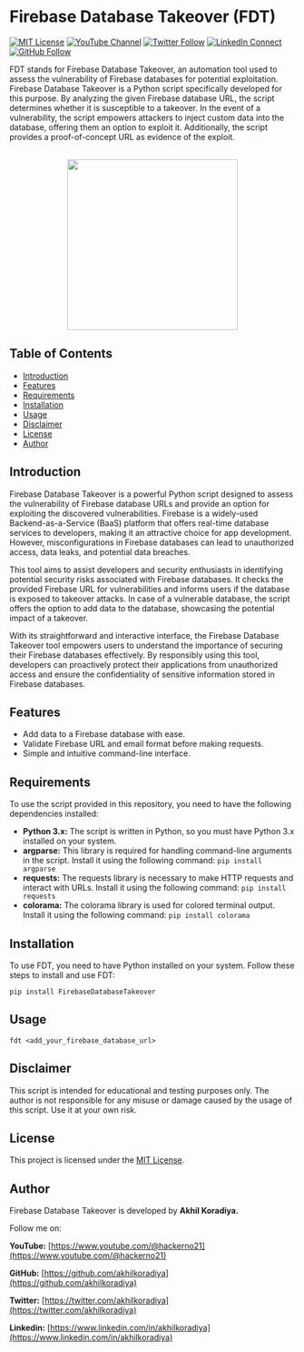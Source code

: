 # Firebase Database Takeover (FDT)

[![MIT License](https://img.shields.io/badge/License-MIT-green)](https://github.com/akhilkoradiya/FirebaseDatabaseTakeover/blob/main/LICENSE)
[![YouTube Channel](https://img.shields.io/badge/YouTube-Subscribe-red)](https://www.youtube.com/@hackerno21)
[![Twitter Follow](https://img.shields.io/twitter/follow/mytwitterhandle?label=Follow%20on%20Twitter&style=social)](https://twitter.com/akhilkoradiya21)
[![LinkedIn Connect](https://img.shields.io/badge/LinkedIn-Connect-blue?logo=linkedin)](https://in.linkedin.com/in/akhil-koradiya-2722a51a0)
[![GitHub Follow](https://img.shields.io/github/followers/mygithubusername?label=Follow%20on%20GitHub&style=social)](https://github.com/akhilkoradiya)

FDT stands for Firebase Database Takeover, an automation tool used to assess the vulnerability of Firebase databases for potential exploitation. Firebase Database Takeover is a Python script specifically developed for this purpose. By analyzing the given Firebase database URL, the script determines whether it is susceptible to a takeover. In the event of a vulnerability, the script empowers attackers to inject custom data into the database, offering them an option to exploit it. Additionally, the script provides a proof-of-concept URL as evidence of the exploit.

<p align="center">
  <br>
  <a href="https://ko-fi.com/akhilkoradiya">
    <img src="https://github.com/appcraftstudio/buymeacoffee/raw/master/Images/snapshot-bmc-button.png" width="300">
  </a>
</p>

## Table of Contents

- [Introduction](#introduction)
- [Features](#features)
- [Requirements](#requirements)
- [Installation](#installation)
- [Usage](#usage)
- [Disclaimer](#disclaimer)
- [License](#license)
- [Author](#author)

## Introduction
Firebase Database Takeover is a powerful Python script designed to assess the vulnerability of Firebase database URLs and provide an option for exploiting the discovered vulnerabilities. Firebase is a widely-used Backend-as-a-Service (BaaS) platform that offers real-time database services to developers, making it an attractive choice for app development. However, misconfigurations in Firebase databases can lead to unauthorized access, data leaks, and potential data breaches.

This tool aims to assist developers and security enthusiasts in identifying potential security risks associated with Firebase databases. It checks the provided Firebase URL for vulnerabilities and informs users if the database is exposed to takeover attacks. In case of a vulnerable database, the script offers the option to add data to the database, showcasing the potential impact of a takeover.

With its straightforward and interactive interface, the Firebase Database Takeover tool empowers users to understand the importance of securing their Firebase databases effectively. By responsibly using this tool, developers can proactively protect their applications from unauthorized access and ensure the confidentiality of sensitive information stored in Firebase databases.

## Features

- Add data to a Firebase database with ease.
- Validate Firebase URL and email format before making requests.
- Simple and intuitive command-line interface.

## Requirements

To use the script provided in this repository, you need to have the following dependencies installed:

- **Python 3.x:** The script is written in Python, so you must have Python 3.x installed on your system.
- **argparse:** This library is required for handling command-line arguments in the script. Install it using the following command: ```pip install argparse```
- **requests:** The requests library is necessary to make HTTP requests and interact with URLs. Install it using the following command: ```pip install requests```
- **colorama:** The colorama library is used for colored terminal output. Install it using the following command: ```pip install colorama```

## Installation

To use FDT, you need to have Python installed on your system. Follow these steps to install and use FDT:

```
pip install FirebaseDatabaseTakeover
```

## Usage

```
fdt <add_your_firebase_database_url>
``` 

## Disclaimer
This script is intended for educational and testing purposes only. The author is not responsible for any misuse or damage caused by the usage of this script. Use it at your own risk.

## License
This project is licensed under the [MIT License](https://github.com/akhilkoradiya/FirebaseDatabaseTakeover/blob/main/LICENSE).

## Author

Firebase Database Takeover is developed by **Akhil Koradiya.**

Follow me on:

**YouTube:** [https://www.youtube.com/@hackerno21](https://www.youtube.com/@hackerno21)

**GitHub:** [https://github.com/akhilkoradiya](https://github.com/akhilkoradiya)

**Twitter:** [https://twitter.com/akhilkoradiya](https://twitter.com/akhilkoradiya)

**Linkedin:** [https://www.linkedin.com/in/akhilkoradiya](https://www.linkedin.com/in/akhilkoradiya)
